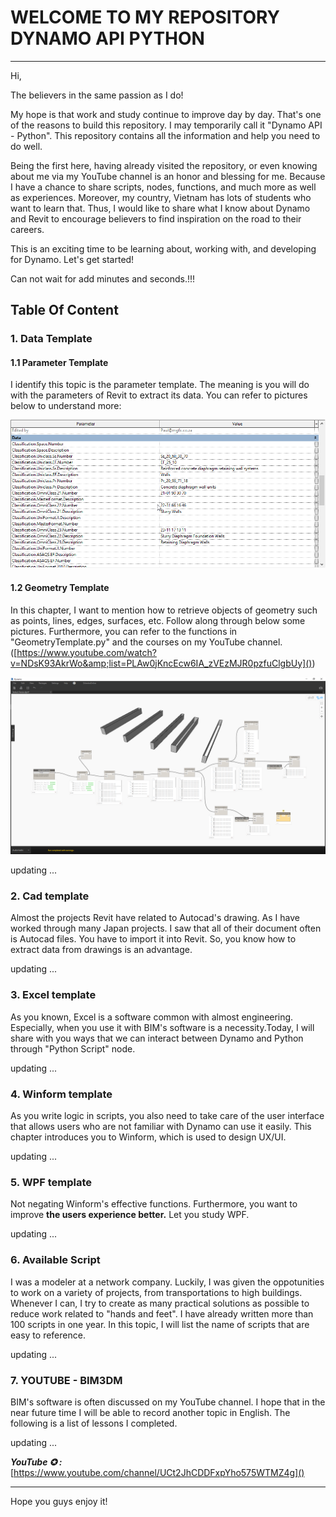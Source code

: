 # WELCOME TO MY REPOSITORY DYNAMO API PYTHON

---

Hi,

The believers in the same passion as I do!

My hope is that work and study continue to improve day by day. That's one of the reasons to build this repository. I may temporarily call it "Dynamo API - Python". This repository contains all the information and help you need to do well.

Being the first here, having already visited the repository, or even knowing about me via my YouTube channel is an honor and blessing for me. Because I have a chance to share scripts, nodes, functions, and much more as well as experiences. Moreover, my country, Vietnam has lots of students who want to learn that. Thus, I would like to share what I know about Dynamo and Revit to encourage believers to find inspiration on the road to their careers.

This is an exciting time to be learning about, working with, and developing for Dynamo. Let's get started!

Can not wait for add minutes and seconds.!!!

## Table Of Content

### 1. Data Template

#### 1.1 Parameter Template

I identify this topic is the parameter template. The meaning is you will do with the parameters of Revit to extract its data. You can refer to pictures below to understand more:

![1668223509830](image/README/1668223509830.png)

#### 1.2 Geometry Template

In this chapter, I want to mention how to retrieve objects of geometry such as points, lines, edges, surfaces, etc. Follow along through below some pictures. Furthermore, you can refer to the functions in "GeometryTemplate.py" and the courses on my YouTube channel. ([https://www.youtube.com/watch?v=NDsK93AkrWo&amp;list=PLAw0jKncEcw6IA_zVEzMJR0pzfuClgbUy]())

![1668313093683](image/README/1668313093683.png)

updating ...

### 2. Cad template

Almost the projects Revit have related to Autocad's drawing. As I have worked through many Japan projects. I saw that all of their document often is Autocad files. You have to import it into Revit. So, you know how to extract data from drawings is an advantage.

updating ...

### 3. Excel template

As you known, Excel is a software common with almost engineering. Especially, when you use it with BIM's software is a necessity.Today, I will share with you ways that we can interact between Dynamo and Python through "Python Script" node.

updating ...

### 4. Winform template

As you write logic in scripts, you also need to take care of the user interface that allows users who are not familiar with Dynamo can use it easily. This chapter introduces you to Winform, which is used to design UX/UI.

updating ...

### 5. WPF template

Not negating Winform's effective functions. Furthermore, you want to improve **the users experience better.** Let you study WPF.

updating ...

### 6. Available Script

I was a modeler at a network company. Luckily, I was given the oppotunities to work on a variety of projects, from transportations to high buildings. Whenever I can, I try to create as many practical solutions as possible to reduce work related to "hands and feet". I have already written more than 100 scripts in one year. In this topic, I will list the name of scripts that are easy to reference.

updating ...

### 7. YOUTUBE - BIM3DM

BIM's software is often discussed on my YouTube channel. I hope that in the near future time I will be able to record another topic in English. The following is a list of lessons I completed.

updating ...

**_YouTube ✪ :_** [https://www.youtube.com/channel/UCt2JhCDDFxpYho575WTMZ4g]()

---

Hope you guys enjoy it!
